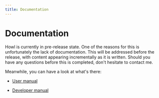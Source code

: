 ```yaml
---
title: Documentation
---
```


# Documentation

Howl is currently in pre-release state. One of the reasons for this is unfortunately the lack of documentation.
This will be addressed before the release, with content appearing incrementally as it is written. Should you have any
questions before this is completed, don't hesitate to contact me.

Meanwhile, you can have a look at what's there:

- [User manual](manual/)

- [Developer manual](dev/)
